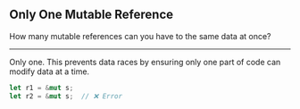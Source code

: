## Only One Mutable Reference

How many mutable references can you have to the same data at once?

---

Only one. This prevents data races by ensuring only one part of code can modify data at a time.

```rust
let r1 = &mut s;
let r2 = &mut s;  // ❌ Error
```

